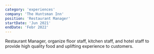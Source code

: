 ```yaml
---
category: 'experiences'
company: 'The Huntsman Inn'
position: 'Restaurant Manager'
startDate: 'Jun 2021'
endDate: 'Febr 2022'
---
```


Restaurant Manager, organize floor staff, kitchen staff, and hotel staff to provide high quality food and uplifting experience to customers. 
